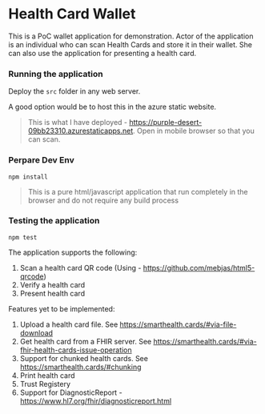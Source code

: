 # Health Card Wallet

This is a PoC wallet application for demonstration. Actor of the application is an individual who can scan Health Cards and store it in their wallet. She can also use the application for presenting a health card.

### Running the application

Deploy the `src` folder in any web server.

A good option would be to host this in the azure static website.

> This is what I have deployed - https://purple-desert-09bb23310.azurestaticapps.net. Open in mobile browser so that you can scan.

### Perpare Dev Env

```
npm install
```

> This is a pure html/javascript application that run completely in the browser and do not require any build process

### Testing the application

```
npm test
```

The application supports the following:

1. Scan a health card QR code (Using - https://github.com/mebjas/html5-qrcode)
2. Verify a health card
3. Present health card

Features yet to be implemented:

1. Upload a health card file. See https://smarthealth.cards/#via-file-download
2. Get health card from a FHIR server. See https://smarthealth.cards/#via-fhir-health-cards-issue-operation
3. Support for chunked health cards. See https://smarthealth.cards/#chunking
4. Print health card
5. Trust Registery
6. Support for DiagnosticReport - https://www.hl7.org/fhir/diagnosticreport.html
